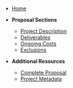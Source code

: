 - [Home](/)

- **Proposal Sections**
  - [Project Description](slides/01-introduction.md)
  - [Deliverables](slides/02-deliverables.md)
  - [Ongoing Costs](slides/03-ongoing-costs.md)
  - [Exclusions](slides/04-exclusions.md)

- **Additional Resources**
  - [Complete Proposal](Full-Proposal.md)
  - [Project Metadata](metadata.json)
